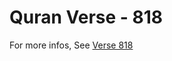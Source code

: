 # Quran Verse - 818 

For more infos, See [Verse 818](https://www.quranbookk.com/quran/search?q=818)
